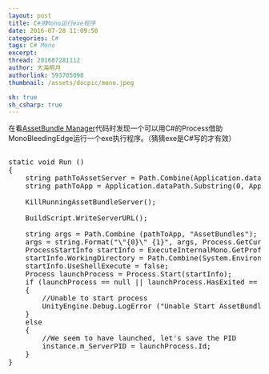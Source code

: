 ```yaml
---
layout: post
title: C#用Mono运行exe程序
date: 2016-07-28 11:09:50
categories: C#
tags: C# Mono
excerpt: 
thread: 201607281112
author: 大海明月
authorlink: 593705098
thumbnail: /assets/docpic/mono.jpeg

sh: true
sh_csharp: true
---
```


在看<a href="https://www.assetstore.unity3d.com/en/#!/content/45836" targets="_blank">AssetBundle Manager</a>代码时发现一个可以用C#的Process借助MonoBleedingEdge运行一个exe执行程序。（猜猜exe是C#写的才有效）


<pre class="brush: csharp; ">

static void Run ()
{
	string pathToAssetServer = Path.Combine(Application.dataPath, "AssetBundleManager/Editor/AssetBundleServer.exe");
	string pathToApp = Application.dataPath.Substring(0, Application.dataPath.LastIndexOf('/'));

	KillRunningAssetBundleServer();
	
	BuildScript.WriteServerURL();
	
    string args = Path.Combine (pathToApp, "AssetBundles");
    args = string.Format("\"{0}\" {1}", args, Process.GetCurrentProcess().Id);
    ProcessStartInfo startInfo = ExecuteInternalMono.GetProfileStartInfoForMono(MonoInstallationFinder.GetMonoInstallation("MonoBleedingEdge"), "4.0", pathToAssetServer, args, true);
	startInfo.WorkingDirectory = Path.Combine(System.Environment.CurrentDirectory, "AssetBundles");
    startInfo.UseShellExecute = false;
	Process launchProcess = Process.Start(startInfo);
	if (launchProcess == null || launchProcess.HasExited == true || launchProcess.Id == 0)
	{
		//Unable to start process
		UnityEngine.Debug.LogError ("Unable Start AssetBundleServer process");
	}
	else
	{
		//We seem to have launched, let's save the PID
		instance.m_ServerPID = launchProcess.Id;
	}
}
</pre>